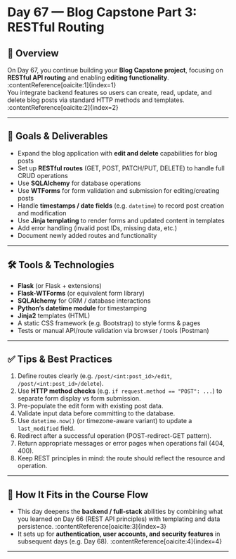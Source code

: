 # Day 67 — Blog Capstone Part 3: RESTful Routing

## 📝 Overview  
On Day 67, you continue building your **Blog Capstone project**, focusing on **RESTful API routing** and enabling **editing functionality**. :contentReference[oaicite:1]{index=1}  
You integrate backend features so users can create, read, update, and delete blog posts via standard HTTP methods and templates. :contentReference[oaicite:2]{index=2}  

---

## 🎯 Goals & Deliverables  
- Expand the blog application with **edit and delete** capabilities for blog posts  
- Set up **RESTful routes** (GET, POST, PATCH/PUT, DELETE) to handle full CRUD operations  
- Use **SQLAlchemy** for database operations  
- Use **WTForms** for form validation and submission for editing/creating posts  
- Handle **timestamps / date fields** (e.g. `datetime`) to record post creation and modification  
- Use **Jinja templating** to render forms and updated content in templates  
- Add error handling (invalid post IDs, missing data, etc.)  
- Document newly added routes and functionality

---

## 🛠 Tools & Technologies  
- **Flask** (or Flask + extensions)  
- **Flask-WTForms** (or equivalent form library)  
- **SQLAlchemy** for ORM / database interactions  
- **Python’s datetime module** for timestamping  
- **Jinja2** templates (HTML)  
- A static CSS framework (e.g. Bootstrap) to style forms & pages  
- Tests or manual API/route validation via browser / tools (Postman)

---

## ✅ Tips & Best Practices  
1. Define routes clearly (e.g. `/post/<int:post_id>/edit`, `/post/<int:post_id>/delete`).  
2. Use **HTTP method checks** (e.g. `if request.method == "POST": ...`) to separate form display vs form submission.  
3. Pre-populate the edit form with existing post data.  
4. Validate input data before committing to the database.  
5. Use `datetime.now()` (or timezone-aware variant) to update a `last_modified` field.  
6. Redirect after a successful operation (POST-redirect-GET pattern).  
7. Return appropriate messages or error pages when operations fail (404, 400).  
8. Keep REST principles in mind: the route should reflect the resource and operation.

---

## 🧩 How It Fits in the Course Flow  
- This day deepens the **backend / full-stack** abilities by combining what you learned on Day 66 (REST API principles) with templating and data persistence. :contentReference[oaicite:3]{index=3}  
- It sets up for **authentication, user accounts, and security features** in subsequent days (e.g. Day 68). :contentReference[oaicite:4]{index=4}  

---

